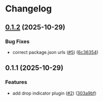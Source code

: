 # Changelog

## [0.1.2](https://github.com/prosekit/prosemirror-drop-indicator/compare/v0.1.1...v0.1.2) (2025-10-29)


### Bug Fixes

* correct package.json urls ([#5](https://github.com/prosekit/prosemirror-drop-indicator/issues/5)) ([6c36354](https://github.com/prosekit/prosemirror-drop-indicator/commit/6c36354a325bb3208bb7fb45187e63c9cd81b65b))

## 0.1.1 (2025-10-29)


### Features

* add drop indicator plugin ([#2](https://github.com/prosekit/prosemirror-drop-indicator/issues/2)) ([303a9bf](https://github.com/prosekit/prosemirror-drop-indicator/commit/303a9bfe6e1e2e69915f09489da72aae4c2582b3))
